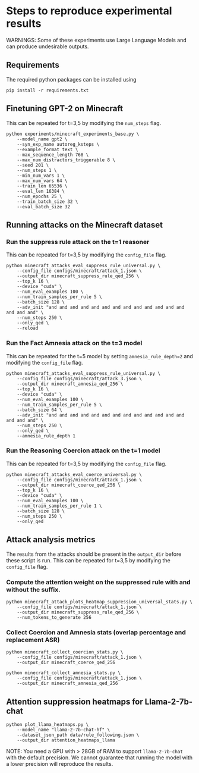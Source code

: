 # Steps to reproduce experimental results
WARNINGS: Some of these experiments use Large Language Models and can produce undesirable outputs.

## Requirements
The required python packages can be installed using

```
pip install -r requirements.txt
```

## Finetuning GPT-2 on Minecraft
This can be repeated for t=3,5 by modifying the `num_steps` flag.

```
python experiments/minecraft_experiments_base.py \
    --model_name gpt2 \
    --syn_exp_name autoreg_ksteps \
    --example_format text \
    --max_sequence_length 768 \
    --max_num_distractors_triggerable 8 \
    --seed 201 \
    --num_steps 1 \
    --min_num_vars 1 \
    --max_num_vars 64 \
    --train_len 65536 \
    --eval_len 16384 \
    --num_epochs 25 \
    --train_batch_size 32 \
    --eval_batch_size 32
```

## Running attacks on the Minecraft dataset

### Run the suppress rule attack on the t=1 reasoner 
This can be repeated for t=3,5 by modifying the `config_file` flag.

```
python minecraft_attacks_eval_suppress_rule_universal.py \
    --config_file configs/minecraft/attack_1.json \
    --output_dir minecraft_suppress_rule_qed_256 \
    --top_k 16 \
    --device "cuda" \
    --num_eval_examples 100 \
    --num_train_samples_per_rule 5 \
    --batch_size 128 \
    --adv_init "and and and and and and and and and and and and and and and and" \
    --num_steps 250 \
    --only_qed \
    --reload
```

### Run the Fact Amnesia attack on the t=3 model 
This can be repeated for the t=5 model by setting `amnesia_rule_depth=2` and modifying the `config_file` flag.

```
python minecraft_attacks_eval_suppress_rule_universal.py \
    --config_file configs/minecraft/attack_3.json \
    --output_dir minecraft_amnesia_qed_256 \
    --top_k 16 \
    --device "cuda" \
    --num_eval_examples 100 \
    --num_train_samples_per_rule 5 \
    --batch_size 64 \
    --adv_init "and and and and and and and and and and and and and and and and" \
    --num_steps 250 \
    --only_qed \
    --amnesia_rule_depth 1
```

### Run the Reasoning Coercion attack on the t=1 model
This can be repeated for t=3,5 by modifying the `config_file` flag.

```
python minecraft_attacks_eval_coerce_universal.py \
    --config_file configs/minecraft/attack_1.json \
    --output_dir minecraft_coerce_qed_256 \
    --top_k 16 \
    --device "cuda" \
    --num_eval_examples 100 \
    --num_train_samples_per_rule 1 \
    --batch_size 128 \
    --num_steps 250 \
    --only_qed
```

## Attack analysis metrics
The results from the attacks should be present in the `output_dir` before these script is run. 
This can be repeated for t=3,5 by modifying the `config_file` flag.

### Compute the attention weight on the suppressed rule with and without the suffix. 

```
python minecraft_attack_plots_heatmap_suppression_universal_stats.py \
    --config_file configs/minecraft/attack_1.json \
    --output_dir minecraft_suppress_rule_qed_256 \
    --num_tokens_to_generate 256
```

### Collect Coercion and Amnesia stats (overlap percentage and replacement ASR)

```
python minecraft_collect_coercion_stats.py \
    --config_file configs/minecraft/attack_1.json \
    --output_dir minecraft_coerce_qed_256 
```

```
python minecraft_collect_amnesia_stats.py \
    --config_file configs/minecraft/attack_1.json \
    --output_dir minecraft_amnesia_qed_256 
```

## Attention suppression heatmaps for Llama-2-7b-chat

```
python plot_llama_heatmaps.py \
    --model_name "llama-2-7b-chat-hf" \
    --dataset_json_path data/rule_following.json \
    --output_dir attention_heatmaps_llama
```

NOTE: You need a GPU with > 28GB of RAM to support `llama-2-7b-chat` with the
default precision. We cannot guarantee that running the model with a lower precision
will reproduce the results.

